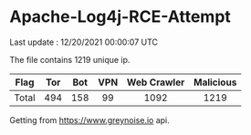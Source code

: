 
# Apache-Log4j-RCE-Attempt

Last update : 12/20/2021 00:00:07 UTC

The file contains 1219 unique ip.

| Flag | Tor | Bot | VPN | Web Crawler | Malicious |
| :-:  | :-: | :-: | :-: | :-:         | :-:       |
| Total| 494  | 158  | 99  | 1092          | 1219        |

Getting from https://www.greynoise.io api.